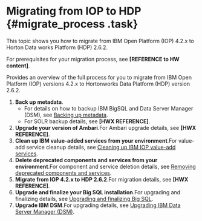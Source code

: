# Migrating from IOP to HDP {#migrate_process .task}

This topic shows you how to migrate from IBM Open Platform \(IOP\) 4.2.x to Horton Data works Platform \(HDP\) 2.6.2.

For prerequisites for your migration process, see **\[REFERENCE to HW content\]**.

Provides an overview of the full process for you to migrate from IBM Open Platform \(IOP\) versions 4.2.x to Hortonworks Data Platform \(HDP\) version 2.6.2.

1.  **Back up metadata**.
    -   For details on how to backup IBM BigSQL and Data Server Manager \(DSM\), see [Backing up metadata](migrate_backup.md#).
    -   For SOLR backup details, see **\[HWX REFERENCE\]**.
2.  **Upgrade your version of Ambari**.For Ambari upgrade details, see **\[HWX REFERENCE\]**.
3.  **Clean up IBM value-added services from your environment**.For value-add service cleanup details, see [Cleaning up IBM IOP value-add services](clean_valadd.md#).
4.  **Delete deprecated components and services from your environment**.For component and service deletion details, see [Removing deprecated components and services](clean_components.md#).
5.  **Migrate from IOP 4.2.x to HDP 2.6.2**.For migration details, see **\[HWX REFERENCE\]**.
6.  **Upgrade and finalize your Big SQL installation**.For upgrading and finalizing details, see [Upgrading and finalizing Big SQL](migrate_up_bigsql.md#).
7.  **Upgrade IBM DSM**.For upgrading details, see [Upgrading IBM Data Server Manager \(DSM\)](migrate_up_dsm.md#).

